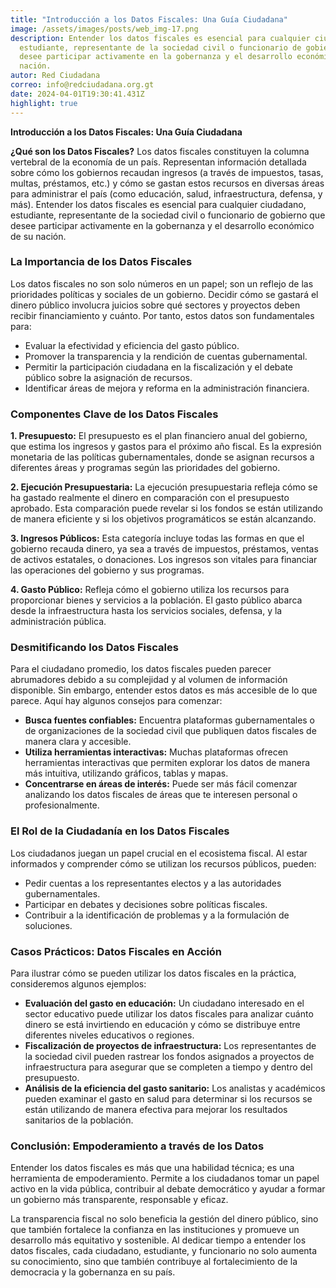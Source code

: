 ```yaml
---
title: "Introducción a los Datos Fiscales: Una Guía Ciudadana"
image: /assets/images/posts/web_img-17.png
description: Entender los datos fiscales es esencial para cualquier ciudadano,
  estudiante, representante de la sociedad civil o funcionario de gobierno que
  desee participar activamente en la gobernanza y el desarrollo económico de su
  nación.
autor: Red Ciudadana
correo: info@redciudadana.org.gt
date: 2024-04-01T19:30:41.431Z
highlight: true
---
```

**Introducción a los Datos Fiscales: Una Guía Ciudadana**

**¿Qué son los Datos Fiscales?** Los datos fiscales constituyen la columna vertebral de la economía de un país. Representan información detallada sobre cómo los gobiernos recaudan ingresos (a través de impuestos, tasas, multas, préstamos, etc.) y cómo se gastan estos recursos en diversas áreas para administrar el país (como educación, salud, infraestructura, defensa, y más). Entender los datos fiscales es esencial para cualquier ciudadano, estudiante, representante de la sociedad civil o funcionario de gobierno que desee participar activamente en la gobernanza y el desarrollo económico de su nación.

### La Importancia de los Datos Fiscales

Los datos fiscales no son solo números en un papel; son un reflejo de las prioridades políticas y sociales de un gobierno. Decidir cómo se gastará el dinero público involucra juicios sobre qué sectores y proyectos deben recibir financiamiento y cuánto. Por tanto, estos datos son fundamentales para:

* Evaluar la efectividad y eficiencia del gasto público.
* Promover la transparencia y la rendición de cuentas gubernamental.
* Permitir la participación ciudadana en la fiscalización y el debate público sobre la asignación de recursos.
* Identificar áreas de mejora y reforma en la administración financiera.

### Componentes Clave de los Datos Fiscales

**1. Presupuesto:** El presupuesto es el plan financiero anual del gobierno, que estima los ingresos y gastos para el próximo año fiscal. Es la expresión monetaria de las políticas gubernamentales, donde se asignan recursos a diferentes áreas y programas según las prioridades del gobierno.

**2. Ejecución Presupuestaria:** La ejecución presupuestaria refleja cómo se ha gastado realmente el dinero en comparación con el presupuesto aprobado. Esta comparación puede revelar si los fondos se están utilizando de manera eficiente y si los objetivos programáticos se están alcanzando.

**3. Ingresos Públicos:** Esta categoría incluye todas las formas en que el gobierno recauda dinero, ya sea a través de impuestos, préstamos, ventas de activos estatales, o donaciones. Los ingresos son vitales para financiar las operaciones del gobierno y sus programas.

**4. Gasto Público:** Refleja cómo el gobierno utiliza los recursos para proporcionar bienes y servicios a la población. El gasto público abarca desde la infraestructura hasta los servicios sociales, defensa, y la administración pública.

### Desmitificando los Datos Fiscales

Para el ciudadano promedio, los datos fiscales pueden parecer abrumadores debido a su complejidad y al volumen de información disponible. Sin embargo, entender estos datos es más accesible de lo que parece. Aquí hay algunos consejos para comenzar:

* **Busca fuentes confiables:** Encuentra plataformas gubernamentales o de organizaciones de la sociedad civil que publiquen datos fiscales de manera clara y accesible.
* **Utiliza herramientas interactivas:** Muchas plataformas ofrecen herramientas interactivas que permiten explorar los datos de manera más intuitiva, utilizando gráficos, tablas y mapas.
* **Concentrarse en áreas de interés:** Puede ser más fácil comenzar analizando los datos fiscales de áreas que te interesen personal o profesionalmente.

### El Rol de la Ciudadanía en los Datos Fiscales

Los ciudadanos juegan un papel crucial en el ecosistema fiscal. Al estar informados y comprender cómo se utilizan los recursos públicos, pueden:

* Pedir cuentas a los representantes electos y a las autoridades gubernamentales.
* Participar en debates y decisiones sobre políticas fiscales.
* Contribuir a la identificación de problemas y a la formulación de soluciones.

### Casos Prácticos: Datos Fiscales en Acción

Para ilustrar cómo se pueden utilizar los datos fiscales en la práctica, consideremos algunos ejemplos:

* **Evaluación del gasto en educación:** Un ciudadano interesado en el sector educativo puede utilizar los datos fiscales para analizar cuánto dinero se está invirtiendo en educación y cómo se distribuye entre diferentes niveles educativos o regiones.
* **Fiscalización de proyectos de infraestructura:** Los representantes de la sociedad civil pueden rastrear los fondos asignados a proyectos de infraestructura para asegurar que se completen a tiempo y dentro del presupuesto.
* **Análisis de la eficiencia del gasto sanitario:** Los analistas y académicos pueden examinar el gasto en salud para determinar si los recursos se están utilizando de manera efectiva para mejorar los resultados sanitarios de la población.

### Conclusión: Empoderamiento a través de los Datos

Entender los datos fiscales es más que una habilidad técnica; es una herramienta de empoderamiento. Permite a los ciudadanos tomar un papel activo en la vida pública, contribuir al debate democrático y ayudar a formar un gobierno más transparente, responsable y eficaz.

La transparencia fiscal no solo beneficia la gestión del dinero público, sino que también fortalece la confianza en las instituciones y promueve un desarrollo más equitativo y sostenible. Al dedicar tiempo a entender los datos fiscales, cada ciudadano, estudiante, y funcionario no solo aumenta su conocimiento, sino que también contribuye al fortalecimiento de la democracia y la gobernanza en su país.